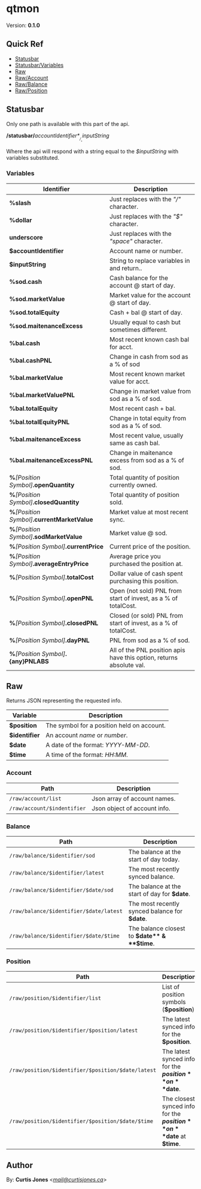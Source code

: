 # qtmon
Version: **0.1.0**


## Quick Ref
* [Statusbar](#Statusbar)
* [Statusbar/Variables](#Variables)
* [Raw](#Raw)
* [Raw/Account](#Account)
* [Raw/Balance](#Balance)
* [Raw/Position](#Position)


## Statusbar

Only one path is available with this part of the api.


__/statusbar/__*$accountIdentifier*__/__*$inputString*


Where the api will respond with a string equal to the *$inputString* with variables substituted.

### Variables

| Identifier                                      | Description                                                          |
|-------------------------------------------------|----------------------------------------------------------------------|
| **%slash**                                      | Just replaces with the *"/"* character.                              |
| **%dollar**                                     | Just replaces with the *"$"* character.                              |
| **underscore**                                  | Just replaces with the *"space"* character.                          |
| **$accountIdentifier**                          | Account name or number.                                              |
| **$inputString**                                | String to replace variables in and return..                          |
| **%sod.cash**                                   | Cash balance for the account @ start of day.                         |
| **%sod.marketValue**                            | Market value for the account @ start of day.                         |
| **%sod.totalEquity**                            | Cash + bal @ start of day.                                           |
| **%sod.maitenanceExcess**                       | Usually equal to cash but sometimes different.                       |
| **%bal.cash**                                   | Most recent known cash bal for acct.                                 |
| **%bal.cashPNL**                                | Change in cash from sod as a % of sod                                |
| **%bal.marketValue**                            | Most recent known market value for acct.                             |
| **%bal.marketValuePNL**                         | Change in market value from sod as a % of sod.                       |
| **%bal.totalEquity**                            | Most recent cash + bal.                                              |
| **%bal.totalEquityPNL**                         | Change in total equity from sod as a % of sod.                       |
| **%bal.maitenanceExcess**                       | Most recent value, usually same as cash bal.                         |
| **%bal.maitenanceExcessPNL**                    | Change in maitenance excess from sod as a % of sod.                  |
| **%***[Position Symbol]***.openQuantity**       | Total quantity of position currently owned.                          |
| **%***[Position Symbol]***.closedQuantity**     | Total quantity of position sold.                                     |
| **%***[Position Symbol]***.currentMarketValue** | Market value at most recent sync.                                    |
| **%***[Position Symbol]***.sodMarketValue**     | Market value @ sod.                                                  |
| **%***[Position Symbol]***.currentPrice**       | Current price of the position.                                       |
| **%***[Position Symbol]***.averageEntryPrice**  | Average price you purchased the position at.                         |
| **%***[Position Symbol]***.totalCost**          | Dollar value of cash spent purchasing this position.                 |
| **%***[Position Symbol]***.openPNL**            | Open (not sold) PNL from start of invest, as a % of totalCost.       |
| **%***[Position Symbol]***.closedPNL**          | Closed (or sold) PNL from start of invest, as a % of totalCost.      |
| **%***[Position Symbol]***.dayPNL**             | PNL from sod as a % of sod.                                          |
| **%***[Position Symbol]***.{any}PNLABS**        | All of the PNL position apis have this option, returns absolute val. |

## Raw 


Returns JSON representing the requested info.


| Variable        | Description                                |
|-----------------|--------------------------------------------|
| **$position**   | The symbol for a position held on account. |
| **$identifier** | An account *name* or *number*.             |
| **$date**       | A date of the format: *YYYY-MM-DD*.        |
| **$time**       | A time of the format: *HH:MM*.             |

### Account

| Path                        | Description                  |
|-----------------------------|------------------------------|
| `/raw/account/list`         | Json array of account names. |
| `/raw/account/$indentifier` | Json object of account info. |

### Balance

| Path                                    | Description                                                    |
|-----------------------------------------|----------------------------------------------------------------|
| `/raw/balance/$identifier/sod`          | The balance at the start of day today.                         |
| `/raw/balance/$identifier/latest`       | The most recently synced balance.                              |
| `/raw/balance/$identifier/$date/sod`    | The balance at the start of day for **$date**.                 |
| `/raw/balance/$identifier/$date/latest` | The most recently synced balance for **$date**.                |
| `/raw/balance/$identifier/$date/$time`  | The balance closest to **$date** & **$time**.                  |

### Position

| Path                                               | Description                                                              |
|----------------------------------------------------|--------------------------------------------------------------------------|
| `/raw/position/$identifier/list`                   | List of position symbols (**$position**).                                |
| `/raw/position/$identifier/$position/latest`       | The latest synced info for the **$position**.                            |
| `/raw/position/$identifier/$position/$date/latest` | The latest synced info for the **$position** on **$date**.               |
| `/raw/position/$identifier/$position/$date/$time`  | The closest synced info for the **$position** on **$date** at **$time**. |

## Author

By: **Curtis Jones** <*mail@curtisjones.ca*>
